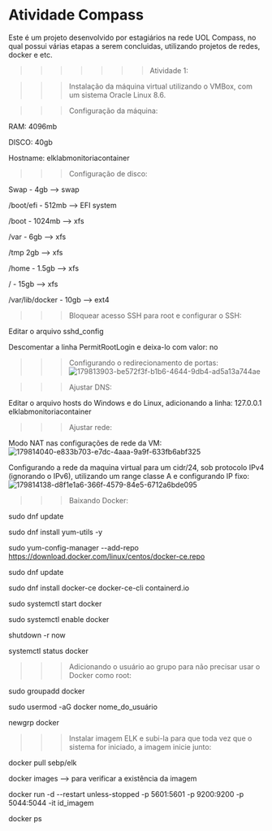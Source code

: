 # Atividade Compass
Este é um projeto desenvolvido por estagiários na rede UOL Compass, no qual possui várias etapas a serem concluidas, utilizando projetos de redes, docker e etc.

>>>>>>>Atividade 1:

>>>Instalação da máquina virtual utilizando o VMBox, com um sistema Oracle Linux 8.6.

>>>Configuração da máquina:

RAM: 4096mb

DISCO: 40gb

Hostname: elklabmonitoriacontainer

>>>Configuração de disco:

Swap - 4gb --> swap

/boot/efi - 512mb --> EFI system

/boot - 1024mb --> xfs

/var - 6gb --> xfs

/tmp 2gb --> xfs

/home - 1.5gb --> xfs

/ - 15gb --> xfs

/var/lib/docker - 10gb --> ext4


>>>Bloquear acesso SSH para root e configurar o SSH:

Editar o arquivo sshd_config

Descomentar a linha PermitRootLogin e deixa-lo com valor: no

>>>Configurando o redirecionamento de portas:![179813903-be572f3f-b1b6-4644-9db4-ad5a13a744ae](https://user-images.githubusercontent.com/109623573/179865405-82a69b32-07e5-42d9-b86f-e1699ea55807.png)

>>>Ajustar DNS:

Editar o arquivo hosts do Windows e do Linux, adicionando a linha: 127.0.0.1 elklabmonitoriacontainer

>>>Ajustar rede:

Modo NAT nas configurações de rede da VM:![179814040-e833b703-e7dc-4aaa-9a9f-633fb6abf325](https://user-images.githubusercontent.com/109623573/179865760-fb83c47a-7aab-491e-81df-d57c8f2c53aa.png)

Configurando a rede da maquina virtual para um cidr/24, sob protocolo IPv4 (ignorando o IPv6), utilizando um range classe A e configurando IP fixo:![179814138-d8f1e1a6-366f-4579-84e5-6712a6bde095](https://user-images.githubusercontent.com/109623573/179865938-c13f29e5-6296-41c9-9534-7c04f2be3c6b.png)


>>>Baixando Docker:

sudo dnf update

sudo dnf install yum-utils -y

sudo yum-config-manager --add-repo https://download.docker.com/linux/centos/docker-ce.repo

sudo dnf update

sudo dnf install docker-ce docker-ce-cli containerd.io

sudo systemctl start docker

sudo systemctl enable docker

shutdown -r now

systemctl status docker

>>>Adicionando o usuário ao grupo para não precisar usar o Docker como root:

sudo groupadd docker

sudo usermod -aG docker nome_do_usuário

newgrp docker

>>>Instalar imagem ELK e subi-la para que toda vez que o sistema for iniciado, a imagem inicie junto:

docker pull sebp/elk

docker images --> para verificar a existência da imagem

docker run -d --restart unless-stopped -p 5601:5601 -p 9200:9200 -p 5044:5044 -it id_imagem

docker ps


